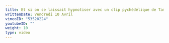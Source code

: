 ```yaml
---
title: Et si on se laissait hypnotiser avec un clip pychédélique de Tame Impala ?
writtenDate: Vendredi 10 Avril
vimeoID: "53520224"
youtubeID: ""
weight: 10
type: video
---
```

